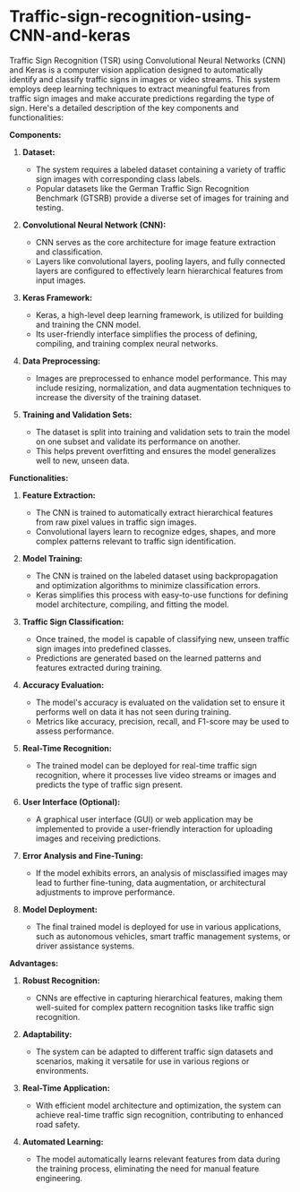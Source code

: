 # Traffic-sign-recognition-using-CNN-and-keras

Traffic Sign Recognition (TSR) using Convolutional Neural Networks (CNN) and Keras is a computer vision application designed to automatically identify and classify traffic signs in images or video streams. This system employs deep learning techniques to extract meaningful features from traffic sign images and make accurate predictions regarding the type of sign. Here's a detailed description of the key components and functionalities:

**Components:**

1. **Dataset:**
   - The system requires a labeled dataset containing a variety of traffic sign images with corresponding class labels.
   - Popular datasets like the German Traffic Sign Recognition Benchmark (GTSRB) provide a diverse set of images for training and testing.

2. **Convolutional Neural Network (CNN):**
   - CNN serves as the core architecture for image feature extraction and classification.
   - Layers like convolutional layers, pooling layers, and fully connected layers are configured to effectively learn hierarchical features from input images.

3. **Keras Framework:**
   - Keras, a high-level deep learning framework, is utilized for building and training the CNN model.
   - Its user-friendly interface simplifies the process of defining, compiling, and training complex neural networks.

4. **Data Preprocessing:**
   - Images are preprocessed to enhance model performance. This may include resizing, normalization, and data augmentation techniques to increase the diversity of the training dataset.

5. **Training and Validation Sets:**
   - The dataset is split into training and validation sets to train the model on one subset and validate its performance on another.
   - This helps prevent overfitting and ensures the model generalizes well to new, unseen data.

**Functionalities:**

1. **Feature Extraction:**
   - The CNN is trained to automatically extract hierarchical features from raw pixel values in traffic sign images.
   - Convolutional layers learn to recognize edges, shapes, and more complex patterns relevant to traffic sign identification.

2. **Model Training:**
   - The CNN is trained on the labeled dataset using backpropagation and optimization algorithms to minimize classification errors.
   - Keras simplifies this process with easy-to-use functions for defining model architecture, compiling, and fitting the model.

3. **Traffic Sign Classification:**
   - Once trained, the model is capable of classifying new, unseen traffic sign images into predefined classes.
   - Predictions are generated based on the learned patterns and features extracted during training.

4. **Accuracy Evaluation:**
   - The model's accuracy is evaluated on the validation set to ensure it performs well on data it has not seen during training.
   - Metrics like accuracy, precision, recall, and F1-score may be used to assess performance.

5. **Real-Time Recognition:**
   - The trained model can be deployed for real-time traffic sign recognition, where it processes live video streams or images and predicts the type of traffic sign present.

6. **User Interface (Optional):**
   - A graphical user interface (GUI) or web application may be implemented to provide a user-friendly interaction for uploading images and receiving predictions.

7. **Error Analysis and Fine-Tuning:**
   - If the model exhibits errors, an analysis of misclassified images may lead to further fine-tuning, data augmentation, or architectural adjustments to improve performance.

8. **Model Deployment:**
   - The final trained model is deployed for use in various applications, such as autonomous vehicles, smart traffic management systems, or driver assistance systems.

**Advantages:**

1. **Robust Recognition:**
   - CNNs are effective in capturing hierarchical features, making them well-suited for complex pattern recognition tasks like traffic sign recognition.

2. **Adaptability:**
   - The system can be adapted to different traffic sign datasets and scenarios, making it versatile for use in various regions or environments.

3. **Real-Time Application:**
   - With efficient model architecture and optimization, the system can achieve real-time traffic sign recognition, contributing to enhanced road safety.

4. **Automated Learning:**
   - The model automatically learns relevant features from data during the training process, eliminating the need for manual feature engineering.

